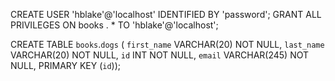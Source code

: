 CREATE USER 'hblake'@'localhost' IDENTIFIED BY 'password';
GRANT ALL PRIVILEGES ON books . * TO 'hblake'@'localhost';



CREATE TABLE `books`.`dogs` (
  `first_name` VARCHAR(20) NOT NULL,
  `last_name` VARCHAR(20) NOT NULL,
  `id` INT NOT NULL,
  `email` VARCHAR(245) NOT NULL,
  PRIMARY KEY (`id`));
